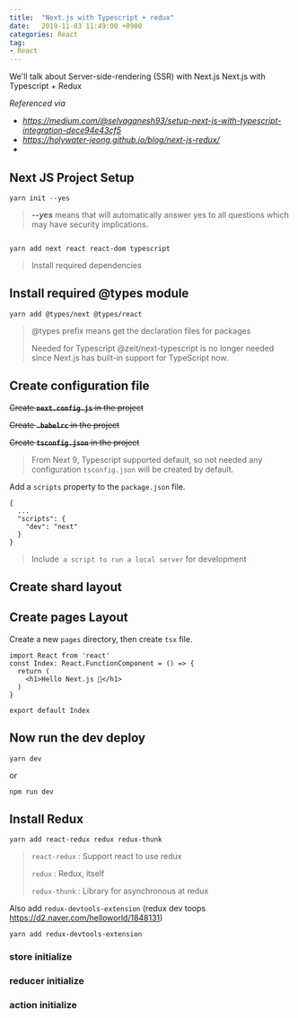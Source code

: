 ```yaml
---
title:  "Next.js with Typescript + redux"
date:   2019-11-03 11:49:00 +0900
categories: React
tag:
- React
---
```


We'll talk about Server-side-rendering (SSR) with Next.js
Next.js with Typescript + Redux

<i> Referenced via 
- https://medium.com/@selvaganesh93/setup-next-js-with-typescript-integration-dece94e43cf5
- https://holywater-jeong.github.io/blog/next-js-redux/
- 
</i>

## Next JS Project Setup

<pre><code>yarn init --yes</code></pre>

> <i><b>--yes</b></i> means that will automatically answer yes to all questions which may have security implications.

<pre><code>
yarn add next react react-dom typescript
</code></pre>

> Install required dependencies

## Install required @types module


<pre><code>yarn add @types/next @types/react</code></pre>

> @types prefix means get the declaration files for packages
>
> Needed for Typescript
> @zeit/next-typescript is no longer needed since Next.js has built-in support for TypeScript now.

## Create configuration file

~~Create <b>`next.config.js`</b> in the project~~

~~Create <b>`.babelrc`</b> in the project~~

~~Create <b>`tsconfig.json`</b> in the project~~

> From Next 9, Typescript supported default, so not needed any configuration
> `tsconfig.json` will be created by default.

Add a `scripts` property to the `package.json` file.

~~~
{
  ...
  "scripts": {
    "dev": "next"
  }
}
~~~

> Include` a script to run a local server` for development

## Create shard layout


## Create pages Layout

Create a new `pages` directory, then create `tsx` file.

~~~
import React from 'react'
const Index: React.FunctionComponent = () => {
  return (
    <h1>Hello Next.js 👋</h1>
  )
}

export default Index
~~~

## Now run the dev deploy

~~~
yarn dev
~~~

or

~~~
npm run dev
~~~

## Install Redux

~~~
yarn add react-redux redux redux-thunk
~~~

> `react-redux` : Support react to use redux
> 
> `redux` : Redux, itself
> 
> `redux-thunk` : Library for asynchronous at redux

Also add `redux-devtools-extension` (redux dev toops https://d2.naver.com/helloworld/1848131)

~~~
yarn add redux-devtools-extension
~~~

### store initialize

### reducer initialize

### action initialize

<pre><code>
</code></pre>

<pre><code>
</code></pre>



<pre><code>
</code></pre>

<pre><code>
</code></pre>



<pre><code>
</code></pre>
